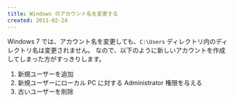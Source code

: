 ```yaml
---
title: Windows のアカウント名を変更する
created: 2011-02-24
---
```


Windows 7 では、アカウント名を変更しても、`C:\Users` ディレクトリ内のディレクトリ名は変更されません。
なので、以下のように新しいアカウントを作成してしまった方がすっきりします。

1. 新規ユーザーを追加
2. 新規ユーザーにローカル PC に対する Administrator 権限を与える
3. 古いユーザーを削除

